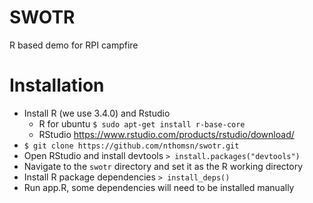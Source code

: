 # SWOTR
R based demo for RPI campfire
# Installation
* Install R (we use 3.4.0) and Rstudio
  * R for ubuntu `$ sudo apt-get install r-base-core`
  * RStudio https://www.rstudio.com/products/rstudio/download/
* `$ git clone https://github.com/nthomsn/swotr.git`
* Open RStudio and install devtools `> install.packages("devtools")`
* Navigate to the `swotr` directory and set it as the R working directory
* Install R package dependencies `> install_deps()`
* Run app.R, some dependencies will need to be installed manually
